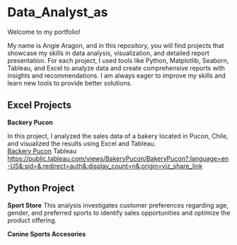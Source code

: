 # Data_Analyst_as
Welcome to my portfolio!

My name is Angie Aragon, and in this repository, you will find projects that showcase my skills in data analysis, visualization, and detailed report presentation. For each project, I used tools like Python, Matplotlib, Seaborn, Tableau, and Excel to analyze data and create comprehensive reports with insights and recommendations. I am always eager to improve my skills and learn new tools to provide better solutions.


## Excel Projects
**Backery Pucon**

In this project, I analyzed the sales data of a bakery located in Pucon, Chile, and visualized the results using Excel and Tableau.  
[Backery Pucon](./Excel/Backery%20Pucon)
Tableau
https://public.tableau.com/views/BakeryPucon/BakeryPucon?:language=en-US&:sid=&:redirect=auth&:display_count=n&:origin=viz_share_link

## Python Project
**Sport Store**
This analysis investigates customer preferences regarding age, gender, and preferred sports to identify sales opportunities and optimize the product offering.

**Canine Sports Accesories**
